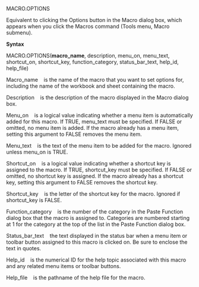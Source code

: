 MACRO.OPTIONS

Equivalent to clicking the Options button in the Macro dialog box, which
appears when you click the Macros command (Tools menu, Macro submenu).

**Syntax**

MACRO.OPTIONS(**macro\_name**, description, menu\_on, menu\_text,
shortcut\_on, shortcut\_key, function\_category, status\_bar\_text,
help\_id, help\_file)

Macro\_name    is the name of the macro that you want to set options
for, including the name of the workbook and sheet containing the macro.

Description    is the description of the macro displayed in the Macro
dialog box.

Menu\_on    is a logical value indicating whether a menu item is
automatically added for this macro. If TRUE, menu\_text must be
specified. If FALSE or omitted, no menu item is added. If the macro
already has a menu item, setting this argument to FALSE removes the menu
item.

Menu\_text    is the text of the menu item to be added for the macro.
Ignored unless menu\_on is TRUE.

Shortcut\_on    is a logical value indicating whether a shortcut key is
assigned to the macro. If TRUE, shortcut\_key must be specified. If
FALSE or omitted, no shortcut key is assigned. If the macro already has
a shortcut key, setting this argument to FALSE removes the shortcut key.

Shortcut\_key    is the letter of the shortcut key for the macro.
Ignored if shortcut\_key is FALSE.

Function\_category    is the number of the category in the Paste
Function dialog box that the macro is assigned to. Categories are
numbered starting at 1 for the category at the top of the list in the
Paste Function dialog box.

Status\_bar\_text    the text displayed in the status bar when a menu
item or toolbar button assigned to this macro is clicked on. Be sure to
enclose the text in quotes.

Help\_id    is the numerical ID for the help topic associated with this
macro and any related menu items or toolbar buttons.

Help\_file    is the pathname of the help file for the macro.


